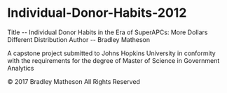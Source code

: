 # Individual-Donor-Habits-2012

Title -- Individual Donor Habits in the Era of SuperAPCs: More Dollars Different Distribution
Author -- Bradley Matheson

A capstone project submitted to Johns Hopkins University in conformity with the requirements for the degree of Master of Science in Government Analytics

© 2017 Bradley Matheson
All Rights Reserved
